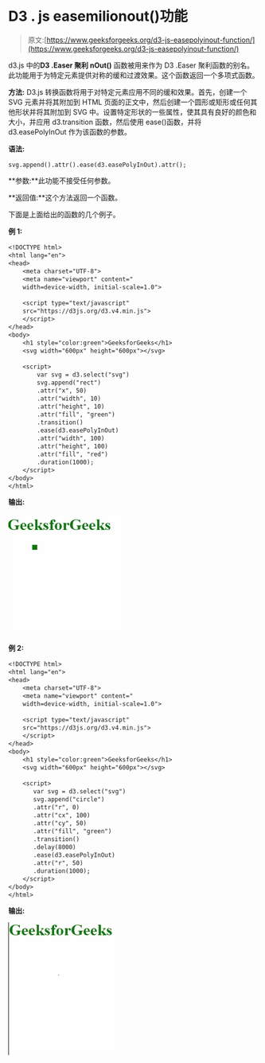 # D3 . js easemilionout()功能

> 原文:[https://www.geeksforgeeks.org/d3-js-easepolyinout-function/](https://www.geeksforgeeks.org/d3-js-easepolyinout-function/)

d3.js 中的**D3 .Easer 聚利 nOut()** 函数被用来作为 D3 .Easer 聚利函数的别名。此功能用于为特定元素提供对称的缓和过渡效果。这个函数返回一个多项式函数。

**方法:** D3.js 转换函数将用于对特定元素应用不同的缓和效果。首先，创建一个 SVG 元素并将其附加到 HTML 页面的正文中，然后创建一个圆形或矩形或任何其他形状并将其附加到 SVG 中。设置特定形状的一些属性，使其具有良好的颜色和大小，并应用 d3.transition 函数，然后使用 ease()函数，并将 d3.easePolyInOut 作为该函数的参数。

**语法:**

```
svg.append().attr().ease(d3.easePolyInOut).attr();
```

**参数:**此功能不接受任何参数。

**返回值:**这个方法返回一个函数。

下面是上面给出的函数的几个例子。

**例 1:**

```
<!DOCTYPE html> 
<html lang="en"> 
<head> 
    <meta charset="UTF-8"> 
    <meta name="viewport" content=" 
    width=device-width, initial-scale=1.0"> 

    <script type="text/javascript"
    src="https://d3js.org/d3.v4.min.js"> 
    </script> 
</head> 
<body> 
    <h1 style="color:green">GeeksforGeeks</h1> 
    <svg width="600px" height="600px"></svg> 

    <script> 
        var svg = d3.select("svg")  
        svg.append("rect") 
        .attr("x", 50) 
        .attr("width", 10)
        .attr("height", 10)
        .attr("fill", "green") 
        .transition()
        .ease(d3.easePolyInOut) 
        .attr("width", 100)
        .attr("height", 100)
        .attr("fill", "red")
        .duration(1000); 
    </script> 
</body> 
</html> 
```

**输出:**

![](img/bac10060642c802e5b4dfdb77b8f740b.png)

**例 2:**

```
<!DOCTYPE html> 
<html lang="en"> 
<head> 
    <meta charset="UTF-8"> 
    <meta name="viewport" content=" 
    width=device-width, initial-scale=1.0"> 

    <script type="text/javascript"
    src="https://d3js.org/d3.v4.min.js"> 
    </script> 
</head> 
<body> 
    <h1 style="color:green">GeeksforGeeks</h1> 
    <svg width="600px" height="600px"></svg> 

    <script> 
       var svg = d3.select("svg")  
       svg.append("circle") 
       .attr("r", 0) 
       .attr("cx", 100)
       .attr("cy", 50)
       .attr("fill", "green") 
       .transition()
       .delay(8000)
       .ease(d3.easePolyInOut) 
       .attr("r", 50)
       .duration(1000); 
    </script> 
</body> 
</html> 
```

**输出:**

![](img/79baf137eab34727f0c086b681a72aae.png)